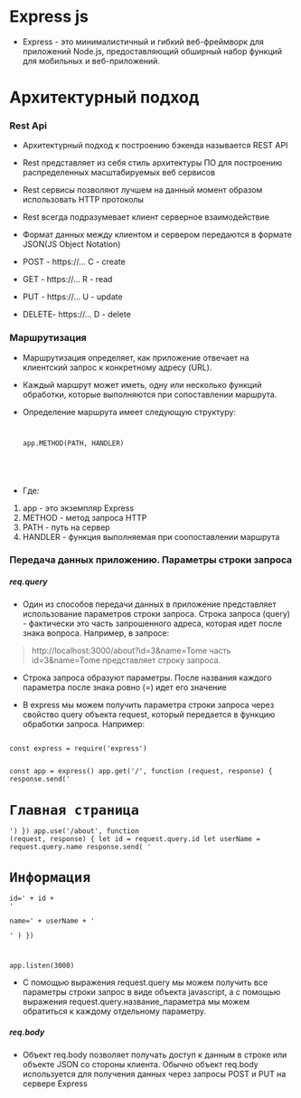# Express js

- Express - это минималистичный и гибкий веб-фреймворк для приложений Node.js, предоставляющий обширный набор функций для мобильных и веб-приложений.

# Архитектурный подход

### Rest Api

- Архитектурный подход к построению бэкенда называется REST API
- Rest представляет из себя стиль архитектуры ПО для построению распределенных масштабируемых веб сервисов
- Rest сервисы позволяют лучшем на данный момент образом использовать HTTP протоколы
- Rest всегда подразумевает клиент серверное взаимодействие
- Формат данных между клиентом и сервером передаются в формате JSON(JS Object Notation)

- POST - https://... C - create
- GET - https://... R - read
- PUT - https://... U - update
- DELETE- https://... D - delete

### Маршрутизация

- Маршрутизация определяет, как приложение отвечает на клиентский запрос к конкретному адресу (URL).

- Каждый маршрут может иметь, одну или несколько функций обработки, которые выполняются при сопоставлении маршрута.
- Определение маршрута имеет следующую структуру:
  <code>

  app.METHOD(PATH, HANDLER)

</code>

- Где:

1. app - это экземпляр Express
2. METHOD - метод запроса HTTP
3. PATH - путь на сервер
4. HANDLER - функция выполняемая при соопоставлении маршрута

### Передача данных приложению. Параметры строки запроса

##### req.query

- Один из способов передачи данных в приложение представляет использование параметров строки запроса. Строка запроса (query) - фактически это часть запрошенного адреса, которая идет после знака вопроса. Например, в запросе:

> http://localhost:3000/about?id=3&name=Tome часть id=3&name=Tome представляет строку запроса.

- Строка запроса образуют параметры. После названия каждого параметра после знака ровно (=) идет его значение

- В express мы можем получить параметра строки запроса через свойство query объекта request, который передается в функцию обработки запроса. Например:

<code>
const express = require('express')

const app = express()
app.get('/', function (request, response) {
response.send('<h1>Главная страница</h1>')
})
app.use('/about', function (request, response) {
let id = request.query.id
let userName = request.query.name
response.send(
'<h1>Информация</h1><p>id=' +
id +
'</p><p>name=' +
userName +
'</p>'
)
})

app.listen(3000)
</code>

- С помощью выражения request.query мы можем получить все параметры строки запрос в виде объекта javascript, а с помощью выражения request.query.название_параметра мы можем обратиться к каждому отдельному параметру.

##### req.body

- Объект req.body позволяет получать доступ к данным в строке или объекте JSON со стороны клиента. Обычно объект req.body используется для получения данных через запросы POST и PUT на сервере Express



